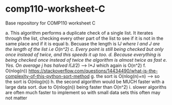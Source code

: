 # comp110-worksheet-C
Base repository for COMP110 worksheet C

a. This algorithm performs a duplicate check of a single list. It iterates through the list, checking every other part of the list to see if it is not in the same place and if it is equal
b. Becuase the length is I*J where I and J are the length of the list i.e O(n^2)
c. Every point is still being checked but only once instead of twice, and this speeds it up too.
d. Because everything is being checked once instead of twice the algorithm is almost twice as fast
e. Yes. On average j has halved I*(J/2) --> I*J which again is O(n^2)
f. O(nlog(n)) https://stackoverflow.com/questions/14434490/what-is-the-complexity-of-this-python-sort-method
g. the sort is O(nlog(n)+n) --> so the sort is O(nlog(n))
h. the second algorithm would be MUCH faster with a large data sort. due to O(nlog(n)) being faster than O(n^2)
i. slower algoriths are often much faster to implement so with small data sets this often may not matter
